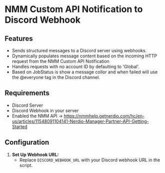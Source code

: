 # NMM Custom API Notification to Discord Webhook

## Features

- Sends structured messages to a Discord server using webhooks.
- Dynamically populates message content based on the incoming HTTP request from the NMM Custom API Notification
- Handles requests with no account ID by defaulting to 'Global'.
- Based on JobStatus is show a message collor and when failed will use the @everyone tag in the Discord channel.

## Requirements

- Discord Server
- Discord Webhook in your server
- Enabled the NMM API -> https://nmmhelp.getnerdio.com/hc/en-us/articles/11548091104141-Nerdio-Manager-Partner-API-Getting-Started

## Configuration

1. **Set Up Webhook URL:**
   - Replace `DISCORD_WEBHOOK_URL` with your Discord webhook URL in the script.
